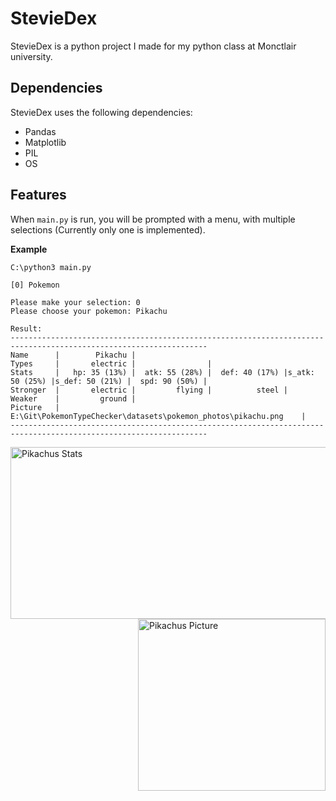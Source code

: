 # StevieDex

StevieDex is a python project I made for my python class at Monctlair university. 

## Dependencies

StevieDex uses the following dependencies:
- Pandas
- Matplotlib
- PIL
- OS

## Features

When `main.py` is run, you will be prompted with a menu, with multiple selections (Currently only one is implemented).

**Example**

```
C:\python3 main.py

[0] Pokemon

Please make your selection: 0
Please choose your pokemon: Pikachu

Result:
------------------------------------------------------------------------------------------------------------------
Name      |        Pikachu |
Types     |       electric |                |
Stats     |   hp: 35 (13%) |  atk: 55 (28%) |  def: 40 (17%) |s_atk: 50 (25%) |s_def: 50 (21%) |  spd: 90 (50%) |
Stronger  |       electric |         flying |          steel |
Weaker    |         ground |
Picture   |  E:\Git\PokemonTypeChecker\datasets\pokemon_photos\pikachu.png    |
------------------------------------------------------------------------------------------------------------------
```
<img src="https://i.imgur.com/1IlLOMg.png"
    alt="Pikachus Stats"
    style="float:left;height: 275px;width: 600px;"
/>
<img src="https://i.imgur.com/8nzgojt.png"
    alt="Pikachus Picture"
    style="float:right;height: 275px;width: 300px;"
/>



